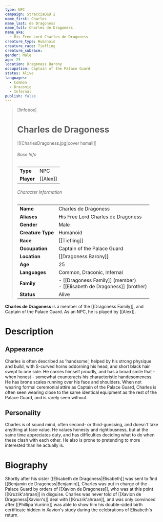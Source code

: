 ```yaml
---
type: NPC
campaign: StracciaD&D 2
name_first: Charles
name_last: de Dragoness
name_full: Charles de Dragoness
name_aka:
  - His Free Lord Charles de Dragoness
creature_type: Humanoid
creature_race: Tiefling
creature_subrace: 
gender: Male
age: 25
location: Dragoness Barony
occupation: Captain of the Palace Guard
status: Alive
languages:
  - Common
  - Draconic
  - Infernal
publish: false
---
```

> [!infobox]  
> # Charles de Dragoness
> ![[CharlesDragoness.jpg|cover hsmall]]  
> ###### Base Info
> | | |  
> |---|---|  
> | **Type** | NPC |
> | **Player** | [[Alex]] |
> ###### Character Information  
> | | |  
> |---|---|  
> | **Name** | Charles de Dragoness |
> | **Aliases** | His Free Lord Charles de Dragoness |
> | **Gender** | Male | 
> | **Creature Type** | Humanoid |
> | **Race** | [[Tiefling]] |  
> | **Occupation** | Captain of the Palace Guard |  
> | **Location** | [[Dragoness Barony]] |
> | **Age** | 25 |
> | **Languages** | Common, Draconic, Infernal |  
> | **Family** | - [[Dragoness Family]] (member)<br>- [[Elisabeth de Dragoness]] (brother) |
> | **Status** | Alive |

**Charles de Dragoness** is a member of the [[Dragoness Family]], and Captain of the Palace Guard. As an NPC, he is played by [[Alex]].
# Description
## Appearance
Charles is often described as 'handsome', helped by his strong physique and build, with S-curved horns oddorning his head, and short black hair swept to one side. He carries himself proudly, and has a broad smile that - when honest - somewhat counteracts his characteristic handesomeness. He has brone scales running over his face and shoulders. When not wearing formal ceremonial attire as Captain of the Palace Guard, Charles is often seen wearing close to the same identical equipment as the rest of the Palace Guard, and is rarely seen without.
## Personality
Charles is of sound mind, often second- or third-guessing, and doesn't take anything at face value. He values honesty and rightiousness, but at the same time appreciates duty, and has difficulties deciding what to do when these clash with each other. He also is prone to pretending to more interested than he actually is.
# Biography
Shortly after his sister [[Elisabeth de Dragoness|Elisabeth]] was sent to find [[Benjamin de Dragoness|Benjamin]], Charles was put in charge of the Palace Guard by orders of [[Xavion de Dragoness]], who was at this point [[Kruziik'ahraan]] in disguise. Charles was never told of [[Xavion de Dragoness|Xavion's]] deal with [[Kruziik'ahraan]], and was only convinced after [[Phillipa Vurrinir]] was able to show him his double-sided birth certificate hidden in Xavion's study during the celebrations of Elisabeth's return.